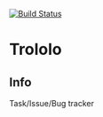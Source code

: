 [![Build Status](https://travis-ci.org/xmig/trololo.svg?branch=production)](https://travis-ci.org/xmig/trololo)

# Trololo

## Info
Task/Issue/Bug tracker
